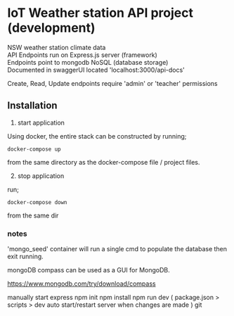 # IoT Weather station API project (development)

NSW weather station climate data  
API Endpoints run on Express.js server (framework)  
Endpoints point to mongodb NoSQL (database storage)  
Documented in swaggerUI located 'localhost:3000/api-docs'

Create, Read, Update endpoints require 'admin' or 'teacher' permissions

## Installation

1. start application

Using docker, the entire stack can be constructed by running;

```
docker-compose up
```

from the same directory as the docker-compose file / project files.

2. stop application

run;

```
docker-compose down
```

from the same dir

### notes

'mongo_seed' container will run a single cmd to populate the database then exit running.

mongoDB compass can be used as a GUI for MongoDB.

https://www.mongodb.com/try/download/compass

manually start express
npm init
npm install
npm run dev ( package.json > scripts > dev auto start/restart server when changes are made )
git
